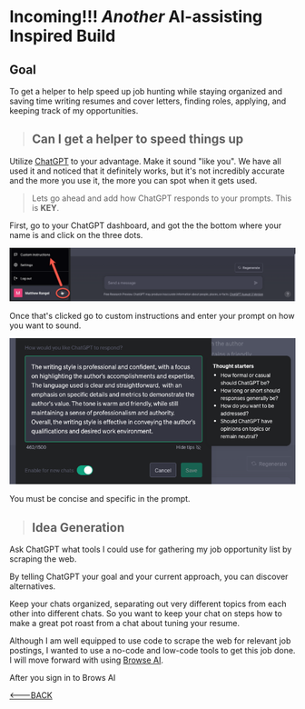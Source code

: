 # Incoming!!! _Another_ AI-assisting Inspired Build

[comment]: <> (Goal is heavily inspired from https://medium.com/@carriewinecoffshevelson/im-building-a-ai-assisted-job-hunter-with-chatgpt-while-my-baby-naps-a858b63bedaa)

## Goal

To get a helper to help speed up job hunting while staying organized and saving time writing resumes and cover letters, finding roles, applying, and keeping track of my opportunities.

> ## Can I get a helper to speed things up

Utilize [ChatGPT](https://openai.com/blog/chatgpt) to your advantage. Make it sound "like you". We have all used it and noticed that it definitely works, but it's not incredibly accurate and the more you use it, the more you can spot when it gets used.

> Lets go ahead and add how ChatGPT responds to your prompts. This is **KEY**.

First, go to your ChatGPT dashboard, and got the the bottom where your name is and click on the three dots.

![ChatGPT Custom Response](../Images/chatGPTcustomInst.png)

Once that's clicked go to custom instructions and enter your prompt on how you want to sound.

![How ChatGPT Respond](../Images/chatGPTprompt.png)

You must be concise and specific in the prompt.

> ## Idea Generation

Ask ChatGPT what tools I could use for gathering my job opportunity list by scraping the web.

By telling ChatGPT your goal and your current approach, you can discover alternatives.

Keep your chats organized, separating out very different topics from each other into different chats. So you want to keep your chat on steps how to make a great pot roast from a chat about tuning your resume.

Although I am well equipped to use code to scrape the web for relevant job postings, I wanted to use a no-code and low-code tools to get this job done. I will move forward with using [Browse AI](https://www.browse.ai/).

After you sign in to Brows AI

[<---BACK](README.md)
